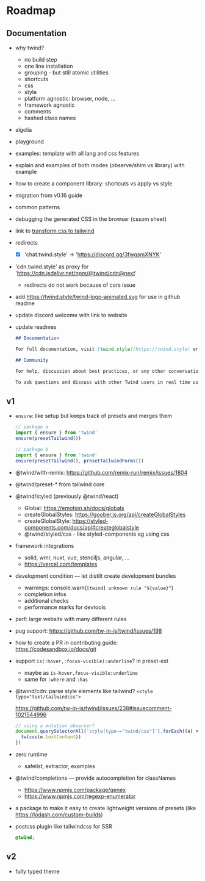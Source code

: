 # Roadmap

## Documentation

- why twind?
  - no build step
  - one line installation
  - grouping - but still atomic utilities
  - shortcuts
  - css
  - style
  - platform agnostic: browser, node, …
  - framework agnostic
  - comments
  - hashed class names
- algolia
- playground
- examples: template with all lang and css features
- explain and examples of both modes (observe/shim vs library) with example
- how to create a component library: shortcuts vs apply vs style
- migration from v0.16 guide
- common patterns
- debugging the generated CSS in the browser (cssom sheet)
- link to [transform css to tailwind](https://tailwind-converter.netlify.app/)
- redirects
  - [x] 'chat.twind.style' -> 'https://discord.gg/3fwqsmXNYK'
- 'cdn.twind.style' as proxy for 'https://cdn.jsdelivr.net/npm/@twind/cdn@next'
  - redirects do not work because of cors issue
- add https://twind.style/twind-logo-animated.svg for use in github readme
- update discord welcome with link to website
- update readmes

  ```md
  ## Documentation

  For full documentation, visit [twind.style](https://twind.style) or explore [the examples](https://github.com/tw-in-js/twind/tree/next/examples#readme).

  ## Community

  For help, discussion about best practices, or any other conversation that would benefit from being searchable use [Github Discussions](https://github.com/tw-in-js/twind/discussions).

  To ask questions and discuss with other Twind users in real time use [Discord Chat](https://chat.twind.style).
  ```

## v1

- `ensure`: like setup but keeps track of presets and merges them

  ```js
  // package a
  import { ensure } from 'twind'
  ensure(presetTailwind())

  // package b
  import { ensure } from 'twind'
  ensure(presetTailwind(), presetTailwindForms())
  ```

- @twind/with-remix: https://github.com/remix-run/remix/issues/1804
- @twind/preset-\* from tailwind core
- @twind/styled (previously @twind/react)
  - Global: https://emotion.sh/docs/globals
  - createGlobalStyles: https://goober.js.org/api/createGlobalStyles
  - createGlobalStyle: https://styled-components.com/docs/api#createglobalstyle
  - @twind/styled/css - like styled-components eg using css
- framework integrations
  - solid, wmr, nuxt, vue, stenciljs, angular, ...
  - https://vercel.com/templates
- development condition — let distilt create development bundles
  - warnings: console.warn(`[twind] unknown rule "${value}"`)
  - completion infos
  - additional checks
  - performance marks for devtools
- perf: large website with many different rules
- pug support: https://github.com/tw-in-js/twind/issues/198
- how to create a PR in contributing guide: https://codesandbox.io/docs/git
- support `is(:hover,:focus-visible):underline`? in preset-ext
  - maybe as `is-hover,focus-visible:underline`
  - same for `:where` and `:has`
- @twind/cdn: parse style elements like tailwind? `<style type="text/tailwindcss">`

  https://github.com/tw-in-js/twind/issues/238#issuecomment-1021544996

  ```js
  // using a mutation observer?
  document.querySelectorAll('style[type~="twind/css"]').forEach((e) => {
    tw(css(e.textContent))
  })
  ```

- zero runtime
  - safelist, extractor, examples
- @twind/completions — provide autocompletion for classNames
  - https://www.npmjs.com/package/genex
  - https://www.npmjs.com/regexp-enumerator
- a package to make it easy to create lightweight versions of presets (like https://lodash.com/custom-builds)
- postcss plugin like tailwindcss for SSR

  ```css
  @twind;
  ```

## v2

- fully typed theme
